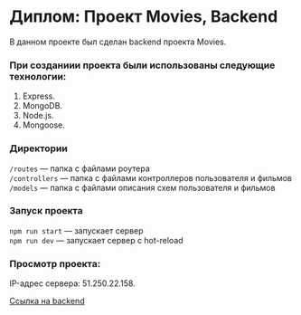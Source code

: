 # Диплом: Проект Movies, Backend

В данном проекте был сделан backend проекта Movies.

### При созданиии проекта были использованы следующие технологии:

1. Express.
2. MongoDB.
3. Node.js.
4. Mongoose.

### Директории

`/routes` — папка с файлами роутера  
`/controllers` — папка с файлами контроллеров пользователя и фильмов   
`/models` — папка с файлами описания схем пользователя и фильмов

### Запуск проекта

`npm run start` — запускает сервер   
`npm run dev` — запускает сервер с hot-reload

### Просмотр проекта:

IP-адрес сервера: 51.250.22.158.

[Ссылка на backend](https://api.save.movies.nomoredomains.monster)

